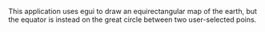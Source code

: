 This application uses egui to draw an equirectangular map of the earth, but the equator is instead on the great circle between two user-selected poins.
